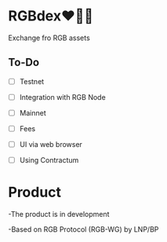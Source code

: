 # RGBdex❤️💚💙

Exchange fro RGB assets

## To-Do
- [ ] Testnet
- [ ] Integration with RGB Node
- [ ] Mainnet
- [ ] Fees
- [ ] UI via web browser
- [ ] Using Contractum


# Product

-The product is in development

-Based on RGB Protocol (RGB-WG) by LNP/BP
